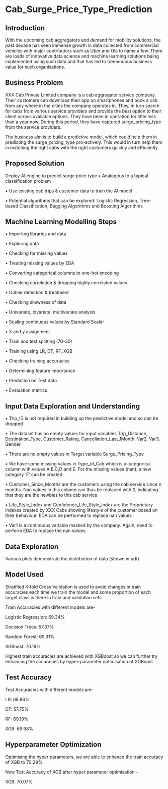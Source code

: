 # Cab_Surge_Price_Type_Prediction
## Introduction
With the upcoming cab aggregators and demand for mobility solutions, the past decade has seen immense growth in data collected from commercial vehicles with major contributors such as Uber and Ola to name a few. There are loads of innovative data science and machine learning solutions being implemented using such data and that has led to tremendous business value for such organisations.

## Business Problem
XXX Cab Private Limited company is a cab aggregator service company. Their customers can download their app on smartphones and book a cab from any where in the cities the company operates in. They, in turn search for cabs from various service providers and provide the best option to their client across available options. They have been in operation for little less than a year now. During this period, they have captured surge_pricing_type from the service providers.

The business aim is to build a predictive model, which could help them in predicting the surge_pricing_type pro-actively. This would in turn help them in matching the right cabs with the right customers quickly and efficiently.

## Proposed Solution
Deploy AI engine to predict surge price type
• Analogous to a typical classification problem

• Use existing cab trips & customer data to train the AI model

• Potential algorithms that can be explored: Logistic Regression, Tree-based Classification, Bagging Algorithms and Boosting Algorithms
  
  ## Machine Learning Modelling Steps
• Importing libraries and data

• Exploring data

• Checking for missing values

• Treating missing values by EDA

• Converting categorical columns to one-hot encoding

• Checking correlation & dropping highly correlated values

• Outlier detection & treatment

• Checking skewness of data

• Univariate, bivariate, multivariate analysis

• Scaling continuous values by Standard Scaler

• X and y assignment

• Train and test splitting (70-30)

• Training using LR, DT, RF, XGB

• Checking training accuracies

• Determining feature importance

• Prediction on Test data

• Evaluation metrics

## Input Data Exploration and Understanding
• Trip_ID is not required in building up the predictive model and so can be dropped

• The dataset has no empty values for input variables Trip_Distance, Destination_Type, Customer_Rating, Cancellation_Last_1Month, Var2, Var3, Gender

• There are no empty values in Target variable Surge_Pricing_Type

• We have some missing values in Type_of_Cab which is a categorical column with values A,B,C,D and E. For the missing values (nan), a new category ‘F’ can be created

• Customer_Since_Months are the customers using the cab service since n months. Nan values in this column can thus be replaced with 0, indicating that they are the newbies to this cab service

• Life_Style_Index and Confidence_Life_Style_Index are the Proprietary indexes created by XXX Cabs showing lifestyle of the customer based on their behaviour. EDA can be performed to replace nan values

• Var1 is a continuous variable masked by the company. Again, need to perform EDA to replace the nan values

## Data Exploration
Various plots demonstrate the distribution of data (shown in pdf)

## Model Used
Stratified K-fold Cross Validation is used to avoid changes in train accuracies each time we train the model and some proportion of each target class is there in train and validation sets.

Train Accuracies with different models are-

Logistic Regression: 69.34%

Decision Trees: 57.37%

Random Forest: 69.31%

XGBoost: 70.19%

Highest train accuracies are achieved with XGBoost so we can further try enhancing the accuracies by hyper-parameter optimisation of XGBoost.

## Test Accuracy
Test Accuracies with different models are-

LR: 68.86%

DT: 57.75%

RF: 69.19%

XGB: 69.98%

## Hyperparameter Optimization
Optimising the hyper parameters, we are able to enhance the train accuracy of XGB to 70.29%.

New Test Accuracy of XGB after hyper parameter optimisation -

XGB: 70.07%

